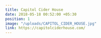 ```yaml
---
title: Capitol Cider House
date: 2018-05-18 00:52:00 +05:30
position: 1
image: "/uploads/CAPITOL_CIDER_HOUSE.jpg"
link: https://capitolciderhouse.com/
---
```


